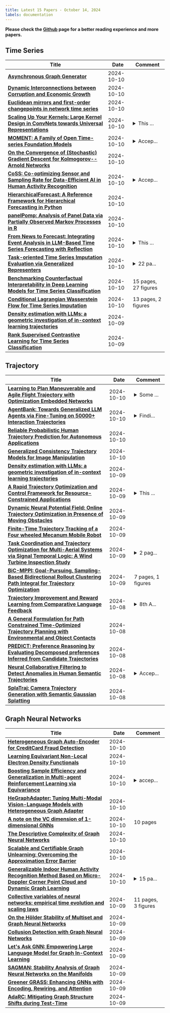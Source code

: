 ```yaml
---
title: Latest 15 Papers - October 14, 2024
labels: documentation
---
```

**Please check the [Github](https://github.com/zezhishao/MTS_Daily_ArXiv) page for a better reading experience and more papers.**

## Time Series
| **Title** | **Date** | **Comment** |
| --- | --- | --- |
| **[Asynchronous Graph Generator](http://arxiv.org/abs/2309.17335v3)** | 2024-10-10 |  |
| **[Dynamic Interconnections between Corruption and Economic Growth](http://arxiv.org/abs/2410.08132v1)** | 2024-10-10 |  |
| **[Euclidean mirrors and first-order changepoints in network time series](http://arxiv.org/abs/2405.11111v3)** | 2024-10-10 |  |
| **[Scaling Up Your Kernels: Large Kernel Design in ConvNets towards Universal Representations](http://arxiv.org/abs/2410.08049v1)** | 2024-10-10 | <details><summary>This ...</summary><p>This is the journal version of arXiv:2203.06717 and arXiv:2311.15599</p></details> |
| **[MOMENT: A Family of Open Time-series Foundation Models](http://arxiv.org/abs/2402.03885v3)** | 2024-10-10 | <details><summary>Accep...</summary><p>Accepted at ICML'24. This is a revision. See changelog in the Appendix</p></details> |
| **[On the Convergence of (Stochastic) Gradient Descent for Kolmogorov--Arnold Networks](http://arxiv.org/abs/2410.08041v1)** | 2024-10-10 |  |
| **[CoSS: Co-optimizing Sensor and Sampling Rate for Data-Efficient AI in Human Activity Recognition](http://arxiv.org/abs/2401.05426v2)** | 2024-10-10 | <details><summary>Accep...</summary><p>Accepeted by the 2nd Workshop on Sustainable AI (AAAI24)</p></details> |
| **[HierarchicalForecast: A Reference Framework for Hierarchical Forecasting in Python](http://arxiv.org/abs/2207.03517v6)** | 2024-10-10 |  |
| **[panelPomp: Analysis of Panel Data via Partially Observed Markov Processes in R](http://arxiv.org/abs/2410.07934v1)** | 2024-10-10 |  |
| **[From News to Forecast: Integrating Event Analysis in LLM-Based Time Series Forecasting with Reflection](http://arxiv.org/abs/2409.17515v2)** | 2024-10-10 | <details><summary>This ...</summary><p>This paper has been accepted for NeurIPS 2024. Code and data are available at https://github.com/ameliawong1996/From_News_to_Forecast</p></details> |
| **[Task-oriented Time Series Imputation Evaluation via Generalized Representers](http://arxiv.org/abs/2410.06652v2)** | 2024-10-10 | <details><summary>22 pa...</summary><p>22 pages, 9 figures, 38th Conference on Neural Information Processing Systems (NeurIPS 2024)</p></details> |
| **[Benchmarking Counterfactual Interpretability in Deep Learning Models for Time Series Classification](http://arxiv.org/abs/2408.12666v2)** | 2024-10-10 | 15 pages, 27 figures |
| **[Conditional Lagrangian Wasserstein Flow for Time Series Imputation](http://arxiv.org/abs/2410.07550v1)** | 2024-10-10 | 13 pages, 2 figures |
| **[Density estimation with LLMs: a geometric investigation of in-context learning trajectories](http://arxiv.org/abs/2410.05218v2)** | 2024-10-09 |  |
| **[Rank Supervised Contrastive Learning for Time Series Classification](http://arxiv.org/abs/2401.18057v2)** | 2024-10-09 |  |

## Trajectory
| **Title** | **Date** | **Comment** |
| --- | --- | --- |
| **[Learning to Plan Maneuverable and Agile Flight Trajectory with Optimization Embedded Networks](http://arxiv.org/abs/2405.07736v4)** | 2024-10-10 | <details><summary>Some ...</summary><p>Some statements in the introduction may be controversial</p></details> |
| **[AgentBank: Towards Generalized LLM Agents via Fine-Tuning on 50000+ Interaction Trajectories](http://arxiv.org/abs/2410.07706v1)** | 2024-10-10 | <details><summary>Findi...</summary><p>Findings of EMNLP 2024</p></details> |
| **[Reliable Probabilistic Human Trajectory Prediction for Autonomous Applications](http://arxiv.org/abs/2410.06905v2)** | 2024-10-10 |  |
| **[Generalized Consistency Trajectory Models for Image Manipulation](http://arxiv.org/abs/2403.12510v3)** | 2024-10-10 |  |
| **[Density estimation with LLMs: a geometric investigation of in-context learning trajectories](http://arxiv.org/abs/2410.05218v2)** | 2024-10-09 |  |
| **[A Rapid Trajectory Optimization and Control Framework for Resource-Constrained Applications](http://arxiv.org/abs/2410.07413v1)** | 2024-10-09 | <details><summary>This ...</summary><p>This work has been submitted to the IEEE ACC 2025 for possible publication. Copyright may be transferred without notice, after which this version may no longer be accessible</p></details> |
| **[Dynamic Neural Potential Field: Online Trajectory Optimization in Presence of Moving Obstacles](http://arxiv.org/abs/2410.06819v1)** | 2024-10-09 |  |
| **[Finite-Time Trajectory Tracking of a Four wheeled Mecanum Mobile Robot](http://arxiv.org/abs/2410.06762v1)** | 2024-10-09 |  |
| **[Task Coordination and Trajectory Optimization for Multi-Aerial Systems via Signal Temporal Logic: A Wind Turbine Inspection Study](http://arxiv.org/abs/2410.06620v1)** | 2024-10-09 | <details><summary>2 pag...</summary><p>2 pages, Accepted for discussion at the workshop session "Formal methods techniques in robotics systems: Design and control" at IROS'24 in Abu Dhabi, UAE</p></details> |
| **[BiC-MPPI: Goal-Pursuing, Sampling-Based Bidirectional Rollout Clustering Path Integral for Trajectory Optimization](http://arxiv.org/abs/2410.06493v1)** | 2024-10-09 | 7 pages, 1 figures |
| **[Trajectory Improvement and Reward Learning from Comparative Language Feedback](http://arxiv.org/abs/2410.06401v1)** | 2024-10-08 | <details><summary>8th A...</summary><p>8th Annual Conference of Robot Learning (2024)</p></details> |
| **[A General Formulation for Path Constrained Time-Optimized Trajectory Planning with Environmental and Object Contacts](http://arxiv.org/abs/2410.06295v1)** | 2024-10-08 |  |
| **[PREDICT: Preference Reasoning by Evaluating Decomposed preferences Inferred from Candidate Trajectories](http://arxiv.org/abs/2410.06273v1)** | 2024-10-08 |  |
| **[Neural Collaborative Filtering to Detect Anomalies in Human Semantic Trajectories](http://arxiv.org/abs/2409.18427v3)** | 2024-10-08 | <details><summary>Accep...</summary><p>Accepted for publication in the 1st ACM SIGSPATIAL International Workshop on Geospatial Anomaly Detection (GeoAnomalies'24)</p></details> |
| **[SplaTraj: Camera Trajectory Generation with Semantic Gaussian Splatting](http://arxiv.org/abs/2410.06014v1)** | 2024-10-08 |  |

## Graph Neural Networks
| **Title** | **Date** | **Comment** |
| --- | --- | --- |
| **[Heterogeneous Graph Auto-Encoder for CreditCard Fraud Detection](http://arxiv.org/abs/2410.08121v1)** | 2024-10-10 |  |
| **[Learning Equivariant Non-Local Electron Density Functionals](http://arxiv.org/abs/2410.07972v1)** | 2024-10-10 |  |
| **[Boosting Sample Efficiency and Generalization in Multi-agent Reinforcement Learning via Equivariance](http://arxiv.org/abs/2410.02581v2)** | 2024-10-10 | <details><summary>accep...</summary><p>accepted as a poster at NeurIPS 2024</p></details> |
| **[HeGraphAdapter: Tuning Multi-Modal Vision-Language Models with Heterogeneous Graph Adapter](http://arxiv.org/abs/2410.07854v1)** | 2024-10-10 |  |
| **[A note on the VC dimension of 1-dimensional GNNs](http://arxiv.org/abs/2410.07829v1)** | 2024-10-10 | 10 pages |
| **[The Descriptive Complexity of Graph Neural Networks](http://arxiv.org/abs/2303.04613v4)** | 2024-10-10 |  |
| **[Scalable and Certifiable Graph Unlearning: Overcoming the Approximation Error Barrier](http://arxiv.org/abs/2408.09212v2)** | 2024-10-10 |  |
| **[Generalizable Indoor Human Activity Recognition Method Based on Micro-Doppler Corner Point Cloud and Dynamic Graph Learning](http://arxiv.org/abs/2410.07542v1)** | 2024-10-10 | <details><summary>15 pa...</summary><p>15 pages, 12 figures, 6 tables, in IEEE Transactions on Aerospace and Electronics Systems, 2024</p></details> |
| **[Collective variables of neural networks: empirical time evolution and scaling laws](http://arxiv.org/abs/2410.07451v1)** | 2024-10-09 | 11 pages, 3 figures |
| **[On the Hölder Stability of Multiset and Graph Neural Networks](http://arxiv.org/abs/2406.06984v2)** | 2024-10-09 |  |
| **[Collusion Detection with Graph Neural Networks](http://arxiv.org/abs/2410.07091v1)** | 2024-10-09 |  |
| **[Let's Ask GNN: Empowering Large Language Model for Graph In-Context Learning](http://arxiv.org/abs/2410.07074v1)** | 2024-10-09 |  |
| **[SAGMAN: Stability Analysis of Graph Neural Networks on the Manifolds](http://arxiv.org/abs/2402.08653v4)** | 2024-10-09 |  |
| **[Greener GRASS: Enhancing GNNs with Encoding, Rewiring, and Attention](http://arxiv.org/abs/2407.05649v3)** | 2024-10-09 |  |
| **[AdaRC: Mitigating Graph Structure Shifts during Test-Time](http://arxiv.org/abs/2410.06976v1)** | 2024-10-09 |  |

